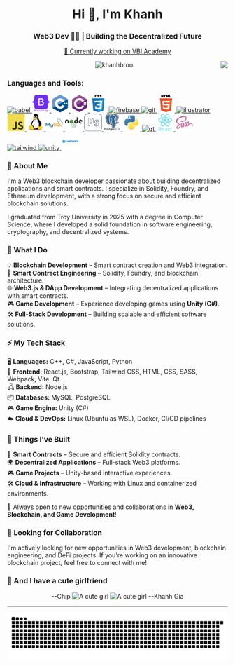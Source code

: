 <h1 align="center">Hi 👋, I'm Khanh</h1> 
<h3 align="center">Web3 Dev 👨‍💻 | Building the Decentralized Future</h3> 
 
<p align="center">
  <a href="https://github.com/vbi-academy" target="_blank" rel="noreferrer">🔭 Currently working on VBI Academy</a> 
</p>
   
<div align="center">
  <img src="https://github-readme-stats.vercel.app/api/top-langs?username=khanhbroo&show_icons=true&locale=en&layout=compact" alt="khanhbroo" />
  <img align="right" height="200" src="https://media4.giphy.com/media/UkfUod3TFW66J2BWKK/giphy.gif?cid=6c09b952otgjv0gub4pktz2l1i2ksyszfhx8hwmv1iihfz8j&ep=v1_internal_gif_by_id&rid=giphy.gif&ct=g"  />
</div>

<h3 align="left">Languages and Tools:</h3>
<p align="left"> <a href="https://babeljs.io/" target="_blank" rel="noreferrer"> <img src="https://www.vectorlogo.zone/logos/babeljs/babeljs-icon.svg" alt="babel" width="40" height="40"/> </a> <a href="https://getbootstrap.com" target="_blank" rel="noreferrer"> <img src="https://raw.githubusercontent.com/devicons/devicon/master/icons/bootstrap/bootstrap-plain-wordmark.svg" alt="bootstrap" width="40" height="40"/> </a> <a href="https://www.w3schools.com/cpp/" target="_blank" rel="noreferrer"> <img src="https://raw.githubusercontent.com/devicons/devicon/master/icons/cplusplus/cplusplus-original.svg" alt="cplusplus" width="40" height="40"/> </a> <a href="https://www.w3schools.com/cs/" target="_blank" rel="noreferrer"> <img src="https://raw.githubusercontent.com/devicons/devicon/master/icons/csharp/csharp-original.svg" alt="csharp" width="40" height="40"/> </a> <a href="https://www.w3schools.com/css/" target="_blank" rel="noreferrer"> <img src="https://raw.githubusercontent.com/devicons/devicon/master/icons/css3/css3-original-wordmark.svg" alt="css3" width="40" height="40"/> </a> <a href="https://firebase.google.com/" target="_blank" rel="noreferrer"> <img src="https://www.vectorlogo.zone/logos/firebase/firebase-icon.svg" alt="firebase" width="40" height="40"/> </a> <a href="https://git-scm.com/" target="_blank" rel="noreferrer"> <img src="https://www.vectorlogo.zone/logos/git-scm/git-scm-icon.svg" alt="git" width="40" height="40"/> </a> <a href="https://www.w3.org/html/" target="_blank" rel="noreferrer"> <img src="https://raw.githubusercontent.com/devicons/devicon/master/icons/html5/html5-original-wordmark.svg" alt="html5" width="40" height="40"/> </a> <a href="https://www.adobe.com/in/products/illustrator.html" target="_blank" rel="noreferrer"> <img src="https://www.vectorlogo.zone/logos/adobe_illustrator/adobe_illustrator-icon.svg" alt="illustrator" width="40" height="40"/> </a> <a href="https://developer.mozilla.org/en-US/docs/Web/JavaScript" target="_blank" rel="noreferrer"> <img src="https://raw.githubusercontent.com/devicons/devicon/master/icons/javascript/javascript-original.svg" alt="javascript" width="40" height="40"/> </a> <a href="https://www.linux.org/" target="_blank" rel="noreferrer"> <img src="https://raw.githubusercontent.com/devicons/devicon/master/icons/linux/linux-original.svg" alt="linux" width="40" height="40"/> </a> <a href="https://www.mysql.com/" target="_blank" rel="noreferrer"> <img src="https://raw.githubusercontent.com/devicons/devicon/master/icons/mysql/mysql-original-wordmark.svg" alt="mysql" width="40" height="40"/> </a> <a href="https://nodejs.org" target="_blank" rel="noreferrer"> <img src="https://raw.githubusercontent.com/devicons/devicon/master/icons/nodejs/nodejs-original-wordmark.svg" alt="nodejs" width="40" height="40"/> </a> <a href="https://www.photoshop.com/en" target="_blank" rel="noreferrer"> <img src="https://raw.githubusercontent.com/devicons/devicon/master/icons/photoshop/photoshop-line.svg" alt="photoshop" width="40" height="40"/> </a> <a href="https://www.postgresql.org" target="_blank" rel="noreferrer"> <img src="https://raw.githubusercontent.com/devicons/devicon/master/icons/postgresql/postgresql-original-wordmark.svg" alt="postgresql" width="40" height="40"/> </a> <a href="https://www.python.org" target="_blank" rel="noreferrer"> <img src="https://raw.githubusercontent.com/devicons/devicon/master/icons/python/python-original.svg" alt="python" width="40" height="40"/> </a> <a href="https://www.qt.io/" target="_blank" rel="noreferrer"> <img src="https://upload.wikimedia.org/wikipedia/commons/0/0b/Qt_logo_2016.svg" alt="qt" width="40" height="40"/> </a> <a href="https://reactjs.org/" target="_blank" rel="noreferrer"> <img src="https://raw.githubusercontent.com/devicons/devicon/master/icons/react/react-original-wordmark.svg" alt="react" width="40" height="40"/> </a> <a href="https://sass-lang.com" target="_blank" rel="noreferrer"> <img src="https://raw.githubusercontent.com/devicons/devicon/master/icons/sass/sass-original.svg" alt="sass" width="40" height="40"/> </a> <a href="https://tailwindcss.com/" target="_blank" rel="noreferrer"> <img src="https://www.svgrepo.com/show/374118/tailwind.svg" alt="tailwind" width="40" height="40"/> </a> <a href="https://unity.com/" target="_blank" rel="noreferrer"> <img src="https://www.vectorlogo.zone/logos/unity3d/unity3d-icon.svg" alt="unity" width="40" height="40"/> </a> <a href="https://webpack.js.org" target="_blank" rel="noreferrer"> <img src="https://raw.githubusercontent.com/devicons/devicon/d00d0969292a6569d45b06d3f350f463a0107b0d/icons/webpack/webpack-original-wordmark.svg" alt="webpack" width="40" height="40"/> </a> </p>



### 👋 About Me
I'm a Web3 blockchain developer passionate about building decentralized applications and smart contracts. I specialize in Solidity, Foundry, and Ethereum development, with a strong focus on secure and efficient blockchain solutions.

I graduated from Troy University in 2025 with a degree in Computer Science, where I developed a solid foundation in software engineering, cryptography, and decentralized systems.

### 🚀 What I Do  
💡 **Blockchain Development** – Smart contract creation and Web3 integration.  
🔗 **Smart Contract Engineering** – Solidity, Foundry, and blockchain architecture.  
🌐 **Web3.js & DApp Development** – Integrating decentralized applications with smart contracts.  
🎮 **Game Development** – Experience developing games using **Unity (C#)**.  
🛠 **Full-Stack Development** – Building scalable and efficient software solutions.  

### ⚡ My Tech Stack  
🖥 **Languages:** C++, C#, JavaScript, Python  
🎨 **Frontend:** React.js, Bootstrap, Tailwind CSS, HTML, CSS, SASS, Webpack, Vite, Qt  
🖧 **Backend:** Node.js  
📦 **Databases:** MySQL, PostgreSQL  
🎮 **Game Engine:** Unity (C#)  
☁️ **Cloud & DevOps:** Linux (Ubuntu as WSL), Docker, CI/CD pipelines  

### 🎯 Things I've Built  
🔗 **Smart Contracts** – Secure and efficient Solidity contracts.  
🌍 **Decentralized Applications** – Full-stack Web3 platforms.  
🎮 **Game Projects** – Unity-based interactive experiences.  
🛠 **Cloud & Infrastructure** – Working with Linux and containerized environments.  

🚀 Always open to new opportunities and collaborations in **Web3, Blockchain, and Game Development**! 


### 🤝 Looking for Collaboration
I'm actively looking for new opportunities in Web3 development, blockchain engineering, and DeFi projects. If you're working on an innovative blockchain project, feel free to connect with me!

### 🧸 And I have a cute girlfriend
<div align="center">
 --Chip
 <img src="https://scontent.fhan2-5.fna.fbcdn.net/v/t39.30808-6/483770387_1790922518307462_5506646837159664575_n.jpg?_nc_cat=104&ccb=1-7&_nc_sid=a5f93a&_nc_eui2=AeFNZe5RzDJLnHXAMEWWBDeNDCSQFcR6QEkMJJAVxHpAScdc0gqoYjJZXuUd0SPXQSKu1c3zO20qYQ9blqzfxO2w&_nc_ohc=z25YQFLZrkoQ7kNvwEiA-In&_nc_oc=Adle44WpZmIvgdoWxGw2gPeb7Cu_l_elf3JSECo_PnzETmnE7yLtToqTl1L-Y9umsn0jt7V4OmyX3Cfx7CX8owbn&_nc_zt=23&_nc_ht=scontent.fhan2-5.fna&_nc_gid=_7PUUck3dxMXMzopJ5wgGw&oh=00_AfLUpyxLEmpDn-BPdWzrVDfrhGCUpIvPCGtK5Mvyypekiw&oe=6843BB00" alt="A cute girl" width="300" height="300" />

 <img src="https://scontent.fhan2-3.fna.fbcdn.net/v/t39.30808-6/441487160_971073494403190_6189702457359858458_n.jpg?stp=dst-jpg_p526x296_tt6&_nc_cat=108&ccb=1-7&_nc_sid=6ee11a&_nc_eui2=AeHdvHpwazZ9HUEiZTp9_vXpDXQrnBDOSk8NdCucEM5KT9LwlWLvdiq96GRntxRQvZLEb-b4m5_VZ1sQPz52DhNn&_nc_ohc=kUkw_6fbqlEQ7kNvwHcWG92&_nc_oc=AdkC6FxwwPUSxpoVQDIs0Qj290BjH32lyCRXPV5WdzhSokYXKU8toidDiF2V_B6WoQqbTMhSNP_I9e8UkHlxuENv&_nc_zt=23&_nc_ht=scontent.fhan2-3.fna&_nc_gid=0JcJmMGbkq38hDp1gOZ-Pw&oh=00_AfIl44U1dxIP6LGly0AsfD2L6e-Orh5bSMp2uQnrSHwr3Q&oe=6843E583" alt="A cute girl" width="300" height="300" />
 --Khanh Gia
</div>

---

![snake gif](https://github.com/Khanhbroo/Khanhbroo/blob/output/github-snake.svg)


